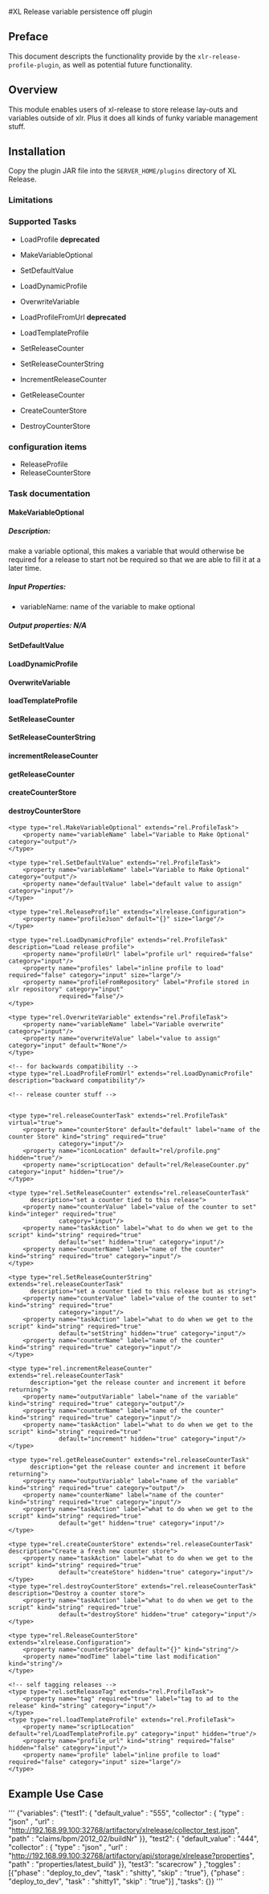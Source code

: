 #XL Release variable persistence off plugin

## Preface
This document descripts the functionality provide by the `xlr-release-profile-plugin`, as well as potential future functionality.

## Overview
This module enables users of xl-release to store release lay-outs and variables outside of xlr.
Plus it does all kinds of funky variable management stuff.

## Installation


Copy the plugin JAR file into the `SERVER_HOME/plugins` directory of XL Release.

### Limitations

### Supported Tasks

* LoadProfile **deprecated**
* MakeVariableOptional
* SetDefaultValue
* LoadDynamicProfile
* OverwriteVariable
* LoadProfileFromUrl **deprecated**
* LoadTemplateProfile

* SetReleaseCounter
* SetReleaseCounterString
* IncrementReleaseCounter
* GetReleaseCounter
* CreateCounterStore
* DestroyCounterStore


### configuration items
* ReleaseProfile
* ReleaseCounterStore


### Task documentation

####  MakeVariableOptional
##### Description:
make a variable optional, this makes a variable that would otherwise be required for a release to start not be required so that we are able to fill it at a later time.

##### Input Properties:
* variableName: name of the variable to make optional

##### Output properties: **N/A**

####  SetDefaultValue
####  LoadDynamicProfile
####  OverwriteVariable
####  loadTemplateProfile

####  SetReleaseCounter
####  SetReleaseCounterString
####  incrementReleaseCounter
####  getReleaseCounter
####  createCounterStore
####  destroyCounterStore




    <type type="rel.MakeVariableOptional" extends="rel.ProfileTask">
        <property name="variableName" label="Variable to Make Optional" category="output"/>
    </type>

    <type type="rel.SetDefaultValue" extends="rel.ProfileTask">
        <property name="variableName" label="Variable to Make Optional" category="output"/>
        <property name="defaultValue" label="default value to assign" category="input"/>
    </type>

    <type type="rel.ReleaseProfile" extends="xlrelease.Configuration">
        <property name="profileJson" default="{}" size="large"/>
    </type>

    <type type="rel.LoadDynamicProfile" extends="rel.ProfileTask" description="Load release profile">
        <property name="profileUrl" label="profile url" required="false" category="input"/>
        <property name="profiles" label="inline profile to load" required="false" category="input" size="large"/>
        <property name="profileFromRepository" label="Profile stored in xlr repository" category="input"
                  required="false"/>
    </type>

    <type type="rel.OverwriteVariable" extends="rel.ProfileTask">
        <property name="variableName" label="Variable overwrite" category="input"/>
        <property name="overwriteValue" label="value to assign" category="input" default="None"/>
    </type>

    <!-- for backwards compatibility -->
    <type type="rel.LoadProfileFromUrl" extends="rel.LoadDynamicProfile" description="backward compatibility"/>

    <!-- release counter stuff -->


    <type type="rel.releaseCounterTask" extends="rel.ProfileTask" virtual="true">
        <property name="counterStore" default="default" label="name of the counter Store" kind="string" required="true"
                  category="input"/>
        <property name="iconLocation" default="rel/profile.png" hidden="true"/>
        <property name="scriptLocation" default="rel/ReleaseCounter.py" category="input" hidden="true"/>
    </type>

    <type type="rel.SetReleaseCounter" extends="rel.releaseCounterTask"
          description="set a counter tied to this release">
        <property name="counterValue" label="value of the counter to set" kind="integer" required="true"
                  category="input"/>
        <property name="taskAction" label="what to do when we get to the script" kind="string" required="true"
                  default="set" hidden="true" category="input"/>
        <property name="counterName" label="name of the counter" kind="string" required="true" category="input"/>
    </type>

    <type type="rel.SetReleaseCounterString" extends="rel.releaseCounterTask"
          description="set a counter tied to this release but as string">
        <property name="counterValue" label="value of the counter to set" kind="string" required="true"
                  category="input"/>
        <property name="taskAction" label="what to do when we get to the script" kind="string" required="true"
                  default="setString" hidden="true" category="input"/>
        <property name="counterName" label="name of the counter" kind="string" required="true" category="input"/>
    </type>

    <type type="rel.incrementReleaseCounter" extends="rel.releaseCounterTask"
          description="get the release counter and increment it before returning">
        <property name="outputVariable" label="name of the variable" kind="string" required="true" category="output"/>
        <property name="counterName" label="name of the counter" kind="string" required="true" category="input"/>
        <property name="taskAction" label="what to do when we get to the script" kind="string" required="true"
                  default="increment" hidden="true" category="input"/>
    </type>

    <type type="rel.getReleaseCounter" extends="rel.releaseCounterTask"
          description="get the release counter and increment it before returning">
        <property name="outputVariable" label="name of the variable" kind="string" required="true" category="output"/>
        <property name="counterName" label="name of the counter" kind="string" required="true" category="input"/>
        <property name="taskAction" label="what to do when we get to the script" kind="string" required="true"
                  default="get" hidden="true" category="input"/>
    </type>

    <type type="rel.createCounterStore" extends="rel.releaseCounterTask" description="Create a fresh new counter store">
        <property name="taskAction" label="what to do when we get to the script" kind="string" required="true"
                  default="createStore" hidden="true" category="input"/>
    </type>
    <type type="rel.destroyCounterStore" extends="rel.releaseCounterTask" description="Destroy a counter store">
        <property name="taskAction" label="what to do when we get to the script" kind="string" required="true"
                  default="destroyStore" hidden="true" category="input"/>
    </type>

    <type type="rel.ReleaseCounterStore" extends="xlrelease.Configuration">
        <property name="counterStorage" default="{}" kind="string"/>
        <property name="modTime" label="time last modification" kind="string"/>
    </type>

    <!-- self tagging releases -->
    <type type="rel.setReleaseTag" extends="rel.ProfileTask">
        <property name="tag" required="true" label="tag to ad to the release" kind="string" category="input"/>
    </type>
    <type type="rel.loadTemplateProfile" extends="rel.ProfileTask">
        <property name="scriptLocation" default="rel/LoadTemplateProfile.py" category="input" hidden="true"/>
        <property name="profile_url" kind="string" required="false" hidden="false" category="input"/>
        <property name="profile" label="inline profile to load" required="false" category="input" size="large"/>
    </type>


</synthetic>


## Example Use Case


'''
{"variables":
    {"test1": { "default_value" : "555",
                "collector" : { "type" : "json" ,
                                "url" : "http://192.168.99.100:32768/artifactory/xlrelease/collector_test.json",
                                "path" : "claims/bpm/2012_02/buildNr" }},
     "test2": { "default_value" : "444",
                "collector" : { "type" : "json" ,
                                "url" : "http://192.168.99.100:32768/artifactory/api/storage/xlrelease?properties",
                                "path" : "properties/latest_build" }},
     "test3": "scarecrow" }
     ,"toggles" :
      [{"phase" : "deploy_to_dev", "task" : "shitty", "skip" : "true"},
       {"phase" : "deploy_to_dev", "task" : "shitty1", "skip" : "true"}]
     ,"tasks": {}}
'''
